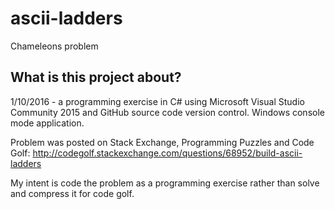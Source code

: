 ﻿# ascii-ladders
Chameleons problem

## What is this project about?
1/10/2016 - a programming exercise in C# using Microsoft Visual Studio Community 2015
and GitHub source code version control.  Windows console mode application.

Problem was posted on Stack Exchange, Programming Puzzles and Code Golf:
http://codegolf.stackexchange.com/questions/68952/build-ascii-ladders

My intent is code the problem as a programming exercise rather
than solve and compress it for code golf.

